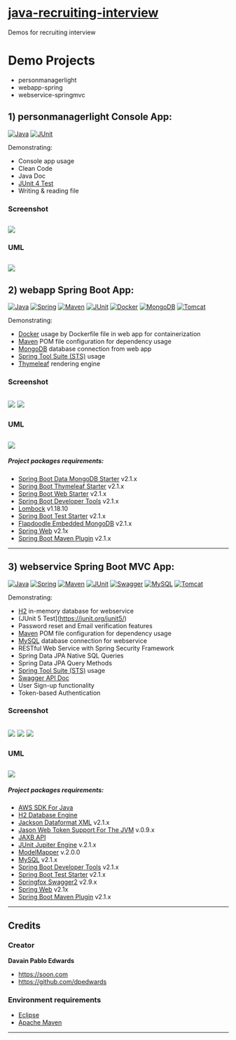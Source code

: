 # [java-recruiting-interview]()


Demos for recruiting interview

# Demo Projects

- personmanagerlight
- webapp-spring 
- webservice-springmvc 

## 1) personmanagerlight Console App:

[![Java](https://img.shields.io/badge/java-%208-brown.svg)](https://www.java.com/de/download/faq/java8.xml)
[![JUnit](https://img.shields.io/badge/JUnit-%204-orange.svg)](https://junit.org/junit4/)

Demonstrating: 
- Console app usage
- Clean Code
- Java Doc
- [JUnit 4 Test](https://junit.org/junit4/)
- Writing & reading file 

### Screenshot
![](personmanagerlight/screenshot.png)
-------------------------------------------------------
### UML
![](personmanagerlight/personmanagerlight-UML.png)
-------------------------------------------------------



## 2) webapp Spring Boot App:

[![Java](https://img.shields.io/badge/java-%208-brown.svg)](https://www.java.com/de/download/faq/java8.xml)
[![Spring](https://img.shields.io/badge/Spring%20Boot%20Starter-%202.1.x-green.svg)]()
[![Maven](https://img.shields.io/badge/Maven-%202.1.x-grey.svg)](https://maven.apache.org/)
[![JUnit](https://img.shields.io/badge/JUnit-%204-orange.svg)](https://junit.org/junit4/)
[![Docker](https://img.shields.io/badge/Docker-lightblue.svg)](https://www.docker.com/)
[![MongoDB](https://img.shields.io/badge/MongoDB-darkgreen.svg)](https://www.mongodb.com/de)
[![Tomcat](https://img.shields.io/badge/Tomcat-black.svg)](http://tomcat.apache.org/)

Demonstrating:
- [Docker](https://docs.docker.com/) usage by Dockerfile file in web app for containerization
- [Maven](https://maven.apache.org/download.cgi) POM file configuration for dependency usage
- [MongoDB](https://www.mongodb.com/download-center/community) database connection from web app
- [Spring Tool Suite (STS)](https://spring.io/tools3/sts/all) usage
- [Thymeleaf](https://www.thymeleaf.org/) rendering engine



### Screenshot
![](webapp-spring/screenshot01.png)
![](webapp-spring/screenshot02.png)
-------------------------------------------------------
### UML
![](webapp-spring/webapp-spring-UML.png)
-------------------------------------------------------

##### Project packages requirements:

- [Spring Boot Data MongoDB Starter](https://mvnrepository.com/artifact/org.springframework.boot/spring-boot-starter-data-mongodb) v2.1.x
- [Spring Boot Thymeleaf Starter](https://mvnrepository.com/artifact/org.springframework.boot/spring-boot-starter-thymeleaf) v2.1.x
- [Spring Boot Web Starter](https://mvnrepository.com/artifact/org.springframework.boot/spring-boot-starter-web) v2.1.x
- [Spring Boot Developer Tools](https://mvnrepository.com/artifact/org.springframework.boot/spring-boot-devtools) v2.1.x
- [Lombock](https://projectlombok.org/download) v1.18.10
- [Spring Boot Test Starter](https://mvnrepository.com/artifact/org.springframework.boot/spring-boot-starter-test) v2.1.x
- [Flapdoodle Embedded MongoDB](https://mvnrepository.com/artifact/de.flapdoodle.embed/de.flapdoodle.embed.mongo) v2.1.x
- [Spring Web](https://mvnrepository.com/artifact/org.springframework/spring-web) v2.1x
- [Spring Boot Maven Plugin](https://mvnrepository.com/artifact/org.springframework.boot/spring-boot-maven-plugin) v2.1.x

----------------------------------------------------

## 3) webservice Spring Boot MVC App:

[![Java](https://img.shields.io/badge/java-%208-brown.svg)](https://www.java.com/de/download/faq/java8.xml)
[![Spring](https://img.shields.io/badge/Spring%20Boot%20Starter-%202.1.x-green.svg)]()
[![Maven](https://img.shields.io/badge/Maven-%202.1.x-grey.svg)](https://maven.apache.org/)
[![JUnit](https://img.shields.io/badge/JUnit-%205-orange.svg)](https://junit.org/junit5/)
[![Swagger](https://img.shields.io/badge/Swagger-darkgreen.svg)](https://swagger.io/)
[![MySQL](https://img.shields.io/badge/MySQL-yellow.svg)](https://www.mysql.com/de/)
[![Tomcat](https://img.shields.io/badge/Tomcat-black.svg)](http://tomcat.apache.org/)

Demonstrating:
- [H2](https://www.springboottutorial.com/spring-boot-and-h2-in-memory-database) in-memory database for webservice 
- (JUnit 5 Test](https://junit.org/junit5/)
- Password reset and Email verification features
- [Maven](https://maven.apache.org/download.cgi) POM file configuration for dependency usage
- [MySQL](https://www.mysql.com/de/downloads/) database connection for webservice
- RESTful Web Service with Spring Security Framework
- Spring Data JPA Native SQL Queries
- Spring Data JPA Query Methods
- [Spring Tool Suite (STS)](https://spring.io/tools3/sts/all) usage
- [Swagger API Doc]()
- User Sign-up functionality
- Token-based Authentication


### Screenshot
![](webservice-springmvc/swaggerUI01.png)
![](webservice-springmvc/swaggerUI02.png)
![](webservice-springmvc/swaggerUI03.png)
-------------------------------------------------------
### UML
![](webservice-springmvc/webservice-springmvc-UML.png)
-------------------------------------------------------

##### Project packages requirements:

- [AWS SDK For Java](https://mvnrepository.com/artifact/com.amazonaws/aws-java-sdk)
- [H2 Database Engine](https://mvnrepository.com/artifact/com.h2database/h2)
- [Jackson Dataformat XML](https://mvnrepository.com/artifact/com.fasterxml.jackson.dataformat/jackson-dataformat-xml) v2.1.x
- [Jason Web Token Support For The JVM](https://mvnrepository.com/artifact/io.jsonwebtoken/jjwt) v.0.9.x
- [JAXB API](https://mvnrepository.com/artifact/javax.xml.bind/jaxb-api)
- [JUnit Jupiter Engine](https://mvnrepository.com/artifact/org.junit.jupiter/junit-jupiter-engine) v.2.1.x
- [ModelMapper](https://mvnrepository.com/artifact/org.modelmapper/modelmapper) v.2.0.0
- [MySQL](https://mvnrepository.com/artifact/mysql/mysql-connector-java) v2.1.x
- [Spring Boot Developer Tools](https://mvnrepository.com/artifact/org.springframework.boot/spring-boot-devtools) v2.1.x
- [Spring Boot Test Starter](https://mvnrepository.com/artifact/org.springframework.boot/spring-boot-starter-test) v2.1.x
- [Springfox Swagger2](https://mvnrepository.com/artifact/io.springfox/springfox-swagger2) v2.9.x
- [Spring Web](https://mvnrepository.com/artifact/org.springframework/spring-web) v2.1x
- [Spring Boot Maven Plugin](https://mvnrepository.com/artifact/org.springframework.boot/spring-boot-maven-plugin) v2.1.x

---

## Credits

### Creator

**Davain Pablo Edwards**

- <https://soon.com>
- <https://github.com/dpedwards>

### Environment requirements

- [Eclipse](https://www.eclipse.org/downloads/)
- [Apache Maven](https://maven.apache.org/download.cgi)

---

